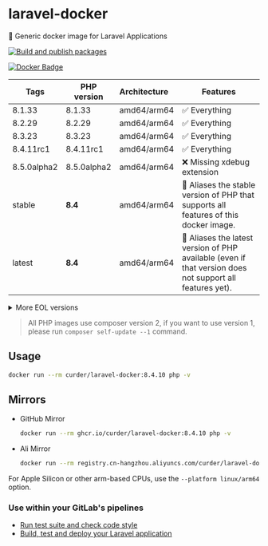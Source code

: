 # laravel-docker

🐳 Generic docker image for Laravel Applications

[![Build and publish packages](https://github.com/curder/laravel-docker/actions/workflows/packages.yml/badge.svg?branch=master)](https://github.com/curder/laravel-docker/actions/workflows/packages.yml)

[![Docker Badge](https://img.shields.io/docker/pulls/curder/laravel-docker)](https://hub.docker.com/r/curder/laravel-docker/)

| Tags        | PHP version | Architecture | Features                                                                                                 |
|-------------|-------------|:-------------|----------------------------------------------------------------------------------------------------------|
| 8.1.33      | 8.1.33      | amd64/arm64  | ✅ Everything                                                                                             |
| 8.2.29      | 8.2.29      | amd64/arm64  | ✅ Everything                                                                                             |
| 8.3.23      | 8.3.23      | amd64/arm64  | ✅ Everything                                                                                             |
| 8.4.11rc1   | 8.4.11rc1   | amd64/arm64  | ✅ Everything                                                                                             |
| 8.5.0alpha2 | 8.5.0alpha2 | amd64/arm64  | ❌ Missing xdebug extension                                                                               |
| stable      | **8.4**     | amd64/arm64  | 🔗 Aliases the stable version of PHP that supports all features of this docker image.                    |
| latest      | **8.4**     | amd64/arm64  | 🔗 Aliases the latest version of PHP available (even if that version does not support all features yet). |

<details>
<summary>More EOL versions</summary>

| Tags   | PHP version | Architecture | Features     |
|--------|-------------|:-------------|--------------|
| 5.6.40 | 5.6.40      | amd64        | ✅ Everything |
| 7.0.33 | 7.0.33      | amd64        | ✅ Everything |
| 7.1.33 | 7.1.33      | amd64/arm64  | ✅ Everything |
| 7.2.34 | 7.2.34      | amd64/arm64  | ✅ Everything |
| 7.3.33 | 7.3.33      | amd64/arm64  | ✅ Everything |
| 7.4.33 | 7.4.33      | amd64/arm64  | ✅ Everything |
| 8.0.30 | 8.0.30      | amd64/arm64  | ✅ Everything |

</details>

> All PHP images use composer version 2, if you want to use version 1, please run `composer self-update --1` command.

## Usage

```bash
docker run --rm curder/laravel-docker:8.4.10 php -v
```

## Mirrors

- GitHub Mirror

    ```bash
    docker run --rm ghcr.io/curder/laravel-docker:8.4.10 php -v
    ```

- Ali Mirror

    ```bash
    docker run --rm registry.cn-hangzhou.aliyuncs.com/curder/laravel-docker:8.4.10 php -v
    ```

For Apple Silicon or other arm-based CPUs, use the `--platform linux/arm64` option.

### Use within your GitLab's pipelines

- [Run test suite and check code style](http://lorisleiva.com/using-gitlabs-pipeline-with-laravel/)
- [Build, test and deploy your Laravel application](http://lorisleiva.com/laravel-deployment-using-gitlab-pipelines/)
